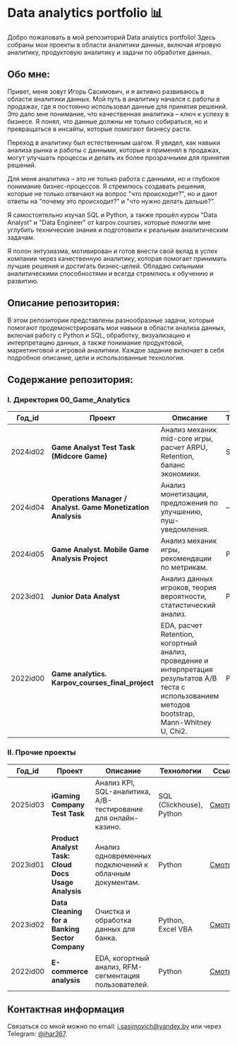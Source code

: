 # Data analytics portfolio 📊

Добро пожаловать в мой репозиторий Data analytics portfolio!
Здесь собраны мои проекты в области аналитики данных, включая игровую аналитику, продуктовую аналитику и задачи по обработке данных.

## Обо мне:
Привет, меня зовут Игорь Сасимович, и я активно развиваюсь в области аналитики данных. 
Мой путь в аналитику начался с работы в продажах, где я постоянно использовал данные для принятия решений. Это дало мне понимание, что качественная аналитика – ключ к успеху в бизнесе. Я понял, что данные должны не только собираться, но и превращаться в инсайты, которые помогают бизнесу расти.

Переход в аналитику был естественным шагом. Я увидел, как навыки анализа рынка и работы с данными, которые я применял в продажах, могут улучшать процессы и делать их более прозрачными для принятия решений.

Для меня аналитика – это не только работа с данными, но и глубокое понимание бизнес-процессов. Я стремлюсь создавать решения, которые не только отвечают на вопрос "что происходит?", но и дают ответы на "почему это происходит?" и "что нужно делать дальше?".

Я самостоятельно изучал SQL и Python, а также прошёл курсы "Data Analyst" и "Data Engineer" от karpov.courses, которые помогли мне углубить технические знания и подготовили к реальным аналитическим задачам.

Я полон энтузиазма, мотивирован и готов внести свой вклад в успех компании через качественную аналитику, которая помогает принимать лучшие решения и достигать бизнес-целей. Обладаю сильными аналитическими способностями и всегда стремлюсь к обучению и развитию.


## Описание репозитория:
В этом репозитории представлены разнообразные задачи, которые помогают продемонстрировать мои навыки в области анализа данных, включая работу с Python и SQL, обработку, визуализацию и интерпретацию данных, а также понимание продуктовой, маркетинговой и игровой аналитики. Каждое задание включает в себя подробное описание, цели и использованные технологии.


## Содержание репозитория:

### I. Директория 00_Game_Analytics

| Год_id  | Проект                                   | Описание                                                        | Технологии                        | Ссылка     |
|---------|------------------------------------------|-----------------------------------------------------------------|-----------------------------------|------------|
| 2024id02  | **Game Analyst Test Task (Midcore Game)** | Анализ механик mid-core игры, расчет ARPU, Retention, баланс экономики. | SQL | [Смотреть](https://github.com/i-sasimovich/data_analytics_portfolio/tree/main/00_game_analytics/2024id02_game_analyst_test_task____midcore_game_analysis) |
| 2024id04  | **Operations Manager / Analyst. Game Monetization Analysis**     | Анализ монетизации, предложения по улучшению, пуш-уведомления.    | —                        | [Смотреть](https://github.com/i-sasimovich/data_analytics_portfolio/tree/main/00_game_analytics/2024id04_operations_manager____game_monetization_analysis) |
| 2024id05  | **Game Analyst. Mobile Game Analysis Project**              | Анализ механик игры, рекомендации по метрикам.              | Python, SQL          | [Смотреть](https://github.com/i-sasimovich/data_analytics_portfolio/tree/main/00_game_analytics/2024id05_game_analyst____mobile_game_analysis_project) |
| 2023id01  | **Junior Data Analyst**                  | Анализ данных игроков, теория вероятности, статистический анализ. | Python     | [Смотреть](https://github.com/i-sasimovich/data_analytics_portfolio/tree/main/00_game_analytics/2023id01_junior_data_analyst_test_task) |
| 2022id00  | **Game analytics. Karpov_courses_final_project**|  EDA, расчет Retention, когортный анализ, проведение и интерпретация результатов A/B теста с использованием методов bootstrap, Mann-Whitney U, Chi2. | Python     | [Смотреть](https://github.com/i-sasimovich/data_analytics_portfolio/tree/main/00_game_analytics/2022id00_game_analytics___karpov_courses_final_project) |



### II. Прочие проекты

| Год_id  | Проект                                 | Описание                                             | Технологии                   | Ссылка     |
|---------|----------------------------------------|-----------------------------------------------------|------------------------------|------------|
| 2025id03 | **iGaming Company Test Task**        | Анализ KPI, SQL-аналитика, A/B-тестирование для онлайн-казино. | SQL (Clickhouse), Python | [Смотреть](https://github.com/i-sasimovich/data_analytics_portfolio/tree/main/2025id03_igaming_company_test_task) |
| 2023id01 | **Product Analyst Task: Cloud Docs Usage Analysis** | Анализ одновременных подключений к облачным документам. | Python | [Смотреть](https://github.com/i-sasimovich/data_analytics_portfolio/tree/main/2023id01_product_analyst_task____cloud_docs_analysis) |
| 2023id02  | **Data Cleaning for a Banking Sector Company** | Очистка и обработка данных для банка. | Python, Excel VBA | [Смотреть](https://github.com/i-sasimovich/data_analytics_portfolio/tree/main/2023id02_data_cleaning_for_a_banking_sector_company) |
| 2022id00  | **E-commerce analysis** | EDA, когортный анализ, RFM-сегментация пользователей. | Python | [Смотреть](https://github.com/i-sasimovich/data_analytics_portfolio/tree/main/2022id00_e_commerce_analysis____karpov_courses_project) |



## Контактная информация
Связаться со мной можно по email: i.sasimovich@yandex.by или через Telegram: [@ihar367](http://t.me/ihar367).

